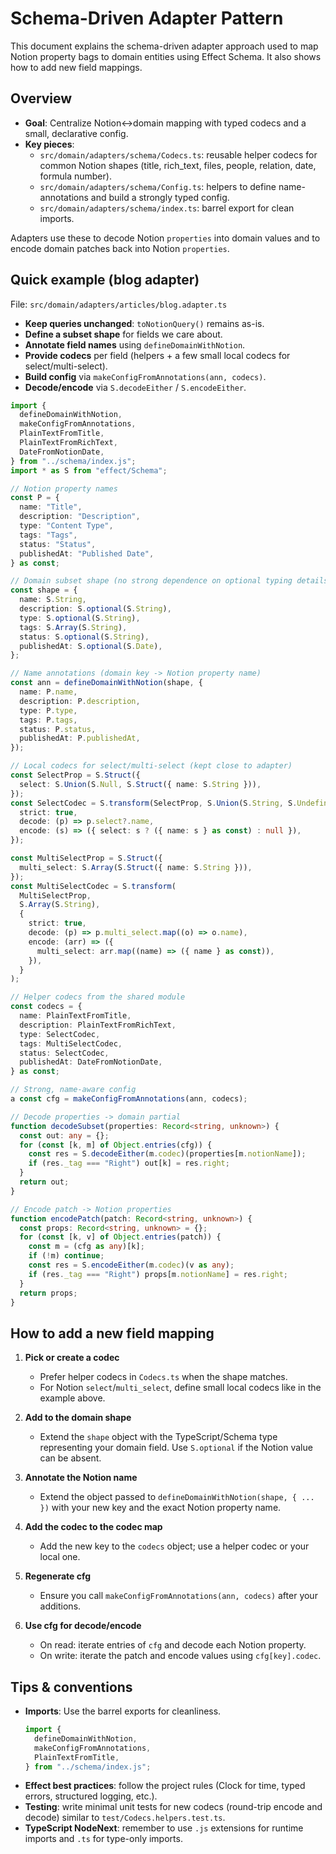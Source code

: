 # Schema-Driven Adapter Pattern

This document explains the schema-driven adapter approach used to map
Notion property bags to domain entities using Effect Schema. It also shows
how to add new field mappings.

## Overview

- __Goal__: Centralize Notion<->domain mapping with typed codecs and a
  small, declarative config.
- __Key pieces__:
  - `src/domain/adapters/schema/Codecs.ts`: reusable helper codecs for
    common Notion shapes (title, rich_text, files, people, relation,
    date, formula number).
  - `src/domain/adapters/schema/Config.ts`: helpers to define
    name-annotations and build a strongly typed config.
  - `src/domain/adapters/schema/index.ts`: barrel export for clean imports.

Adapters use these to decode Notion `properties` into domain values and to
encode domain patches back into Notion `properties`.

## Quick example (blog adapter)

File: `src/domain/adapters/articles/blog.adapter.ts`

- __Keep queries unchanged__: `toNotionQuery()` remains as-is.
- __Define a subset shape__ for fields we care about.
- __Annotate field names__ using `defineDomainWithNotion`.
- __Provide codecs__ per field (helpers + a few small local codecs for
  select/multi-select).
- __Build config__ via `makeConfigFromAnnotations(ann, codecs)`.
- __Decode/encode__ via `S.decodeEither` / `S.encodeEither`.

```ts
import {
  defineDomainWithNotion,
  makeConfigFromAnnotations,
  PlainTextFromTitle,
  PlainTextFromRichText,
  DateFromNotionDate,
} from "../schema/index.js";
import * as S from "effect/Schema";

// Notion property names
const P = {
  name: "Title",
  description: "Description",
  type: "Content Type",
  tags: "Tags",
  status: "Status",
  publishedAt: "Published Date",
} as const;

// Domain subset shape (no strong dependence on optional typing details)
const shape = {
  name: S.String,
  description: S.optional(S.String),
  type: S.optional(S.String),
  tags: S.Array(S.String),
  status: S.optional(S.String),
  publishedAt: S.optional(S.Date),
};

// Name annotations (domain key -> Notion property name)
const ann = defineDomainWithNotion(shape, {
  name: P.name,
  description: P.description,
  type: P.type,
  tags: P.tags,
  status: P.status,
  publishedAt: P.publishedAt,
});

// Local codecs for select/multi-select (kept close to adapter)
const SelectProp = S.Struct({
  select: S.Union(S.Null, S.Struct({ name: S.String })),
});
const SelectCodec = S.transform(SelectProp, S.Union(S.String, S.Undefined), {
  strict: true,
  decode: (p) => p.select?.name,
  encode: (s) => ({ select: s ? ({ name: s } as const) : null }),
});

const MultiSelectProp = S.Struct({
  multi_select: S.Array(S.Struct({ name: S.String })),
});
const MultiSelectCodec = S.transform(
  MultiSelectProp,
  S.Array(S.String),
  {
    strict: true,
    decode: (p) => p.multi_select.map((o) => o.name),
    encode: (arr) => ({
      multi_select: arr.map((name) => ({ name } as const)),
    }),
  }
);

// Helper codecs from the shared module
const codecs = {
  name: PlainTextFromTitle,
  description: PlainTextFromRichText,
  type: SelectCodec,
  tags: MultiSelectCodec,
  status: SelectCodec,
  publishedAt: DateFromNotionDate,
} as const;

// Strong, name-aware config
a const cfg = makeConfigFromAnnotations(ann, codecs);

// Decode properties -> domain partial
function decodeSubset(properties: Record<string, unknown>) {
  const out: any = {};
  for (const [k, m] of Object.entries(cfg)) {
    const res = S.decodeEither(m.codec)(properties[m.notionName]);
    if (res._tag === "Right") out[k] = res.right;
  }
  return out;
}

// Encode patch -> Notion properties
function encodePatch(patch: Record<string, unknown>) {
  const props: Record<string, unknown> = {};
  for (const [k, v] of Object.entries(patch)) {
    const m = (cfg as any)[k];
    if (!m) continue;
    const res = S.encodeEither(m.codec)(v as any);
    if (res._tag === "Right") props[m.notionName] = res.right;
  }
  return props;
}
```

## How to add a new field mapping

1. __Pick or create a codec__
   - Prefer helper codecs in `Codecs.ts` when the shape matches.
   - For Notion `select`/`multi_select`, define small local codecs like in
     the example above.

2. __Add to the domain shape__
   - Extend the `shape` object with the TypeScript/Schema type
     representing your domain field. Use `S.optional` if the Notion value
     can be absent.

3. __Annotate the Notion name__
   - Extend the object passed to `defineDomainWithNotion(shape, { ... })`
     with your new key and the exact Notion property name.

4. __Add the codec to the codec map__
   - Add the new key to the `codecs` object; use a helper codec or your
     local one.

5. __Regenerate cfg__
   - Ensure you call `makeConfigFromAnnotations(ann, codecs)` after your
     additions.

6. __Use cfg for decode/encode__
   - On read: iterate entries of `cfg` and decode each Notion property.
   - On write: iterate the patch and encode values using `cfg[key].codec`.

## Tips & conventions

- __Imports__: Use the barrel exports for cleanliness.
  ```ts
  import {
    defineDomainWithNotion,
    makeConfigFromAnnotations,
    PlainTextFromTitle,
  } from "../schema/index.js";
  ```
- __Effect best practices__: follow the project rules (Clock for time,
  typed errors, structured logging, etc.).
- __Testing__: write minimal unit tests for new codecs (round-trip encode
  and decode) similar to `test/Codecs.helpers.test.ts`.
- __TypeScript NodeNext__: remember to use `.js` extensions for runtime
  imports and `.ts` for type-only imports.
